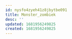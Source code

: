 ```yaml
---
id: nysfo4zyeh41z8jbytbe091
title: Monster_zombiek
desc: ''
updated: 1681956249825
created: 1681956249825
---
```

